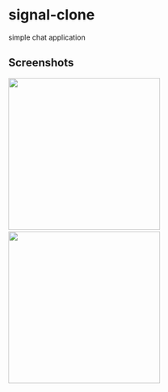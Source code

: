 # signal-clone
simple chat application 
## Screenshots
<div>
<img src="https://github.com/hamzamak/signal-clone/assets/123269689/dc550145-d6bb-42a8-886b-e52ba333a13b" width="300"  alt=""  >
&nbsp;
&nbsp;
 <img src="https://github.com/hamzamak/signal-clone/assets/123269689/267b3b30-94fe-4da9-b10b-95c316ba1d60" width="300"  alt="" >
</div>

